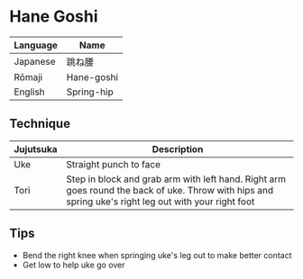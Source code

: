 # Hane Goshi

Language | Name
-|--
Japanese | 跳ね腰
Rōmaji | Hane-goshi
English | Spring-hip 

## Technique
Jujutsuka | Description
-|-
Uke | Straight punch to face
Tori | Step in block and grab arm with left hand. Right arm goes round the back of uke. Throw with hips and spring uke's right leg out with your right foot

## Tips
* Bend the right knee when springing uke's leg out to make better contact 
* Get low to help uke go over




